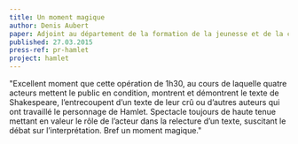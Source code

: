 ```yaml
---
title: Un moment magique
author: Denis Aubert
paper: Adjoint au département de la formation de la jeunesse et de la culture du Canton de Vaud (Suisse)
published: 27.03.2015
press-ref: pr-hamlet
project: hamlet
---
```


"Excellent moment que cette opération de 1h30, au cours de laquelle quatre acteurs mettent le public en condition, montrent et démontrent le texte de Shakespeare, l’entrecoupent d’un texte de leur crû ou d’autres auteurs qui ont travaillé le personnage de Hamlet. Spectacle toujours de haute tenue mettant en valeur le rôle de l’acteur dans la relecture d’un texte, suscitant le débat sur l’interprétation. Bref un moment magique."
